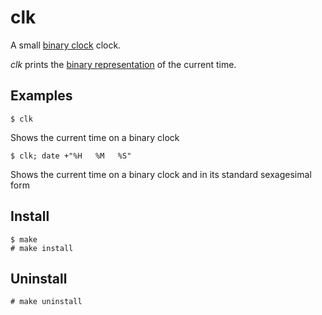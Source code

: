 # clk

A small [binary clock](https://en.wikipedia.org/wiki/Binary_clock) clock.

_clk_ prints the [binary representation](https://en.wikipedia.org/wiki/Binary-coded_decimal) of the current time.

## Examples

```
$ clk
```

Shows the current time on a binary clock

```
$ clk; date +"%H   %M   %S"
```

Shows the current time on a binary clock and in its standard sexagesimal form

## Install

```
$ make
# make install
```

## Uninstall

```
# make uninstall
```
